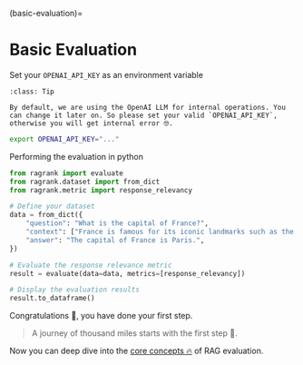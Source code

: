 (basic-evaluation)=
# Basic Evaluation


Set your `OPENAI_API_KEY` as an environment variable

```{admonition} Attention
:class: Tip

By default, we are using the OpenAI LLM for internal operations. You can change it later on. So please set your valid `OPENAI_API_KEY`, otherwise you will get internal error 🤓.
```

```bash
export OPENAI_API_KEY="..."
```

Performing the evaluation in python

```python
from ragrank import evaluate
from ragrank.dataset import from_dict
from ragrank.metric import response_relevancy

# Define your dataset
data = from_dict({
    "question": "What is the capital of France?",
    "context": ["France is famous for its iconic landmarks such as the Eiffel Tower and its rich culinary tradition."],
    "answer": "The capital of France is Paris.",
})

# Evaluate the response relevance metric
result = evaluate(data=data, metrics=[response_relevancy])

# Display the evaluation results
result.to_dataframe()
```

Congratulations 🎉, you have done your first step. 
> A journey of thousand miles starts with the first step 🌱.


Now you can deep dive into the [core concepts 🔥](../core_concepts/index.md) of RAG evaluation.